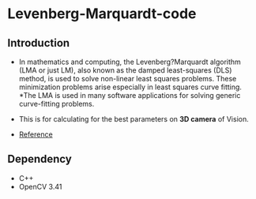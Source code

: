 Levenberg-Marquardt-code
=============

Introduction
------------------
* In mathematics and computing, the Levenberg?Marquardt algorithm (LMA or just LM), also known as the damped least-squares (DLS) method, is used to solve non-linear least squares problems. These minimization problems arise especially in least squares curve fitting.
*The LMA is used in many software applications for solving generic curve-fitting problems. 
* This is for calculating for the best parameters on **3D camera** of Vision.  

* [Reference](https://en.wikipedia.org/wiki/Levenberg%E2%80%93Marquardt_algorithm)





Dependency
------------------
* C++ 
* OpenCV 3.41 



